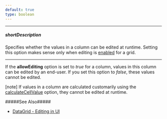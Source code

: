 ```yaml
---
default: true
type: boolean
---
```

---
##### shortDescription
Specifies whether the values in a column can be edited at runtime. Setting this option makes sense only when editing is [enabled](/api-reference/10%20UI%20Widgets/dxDataGrid/1%20Configuration/editing/allowUpdating.md '/Documentation/ApiReference/UI_Widgets/dxDataGrid/Configuration/editing/#allowUpdating') for a grid.

---
If the **allowEditing** option is set to *true* for a column, values in this column can be edited by an end-user. If you set this option to *false*, these values cannot be edited.

[note] If values in a column are calculated customarily using the [calculateCellValue](/api-reference/10%20UI%20Widgets/dxDataGrid/1%20Configuration/columns/calculateCellValue.md '/Documentation/ApiReference/UI_Widgets/dxDataGrid/Configuration/columns/#calculateCellValue') option, they cannot be edited at runtime.

#####See Also#####
- [DataGrid - Editing in UI](/concepts/10%20UI%20Widgets/70%20Data%20Grid/070%20Data%20Editing/20%20Editing%20in%20UI/10%20Editing%20in%20UI.md '/Documentation/Guide/UI_Widgets/Data_Grid/Data_Editing/#Editing_in_UI')